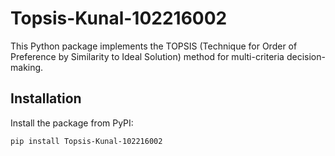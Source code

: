 # Topsis-Kunal-102216002

This Python package implements the TOPSIS (Technique for Order of Preference by Similarity to Ideal Solution) method for multi-criteria decision-making.

## Installation
Install the package from PyPI:
```bash
pip install Topsis-Kunal-102216002
